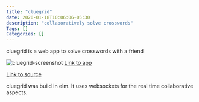 ```yaml
---
title: "cluegrid"
date: 2020-01-18T10:06:06+05:30
description: "collaboratively solve crosswords"
Tags: []
Categories: []
---
```


cluegrid is a web app to solve crosswords with a friend

![cluegrid-screenshot](/cluegrid/desktop-1.png)
<a href='https://cluegrid.chapliboy.com' target='_blank'>Link to app</a>

<a href='https://github.com/chapliboy/cluegrid' target='_blank'>Link to source</a>

cluegrid was build in elm. It uses websockets for the real time collaborative
aspects.
